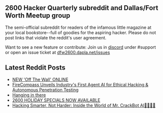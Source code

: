 ## 2600 Hacker Quarterly subreddit and Dallas/Fort Worth Meetup group
The semi-official subreddit for readers of the infamous little magazine at your local bookstore--full of goodies for the aspiring hacker. Please do not post links that violate the reddit's user agreement.

Want to see a new feature or contribute: 
Join us in [discord](https://dfw2600.dapla.net/chat) under #support or open an issue ticket at [dfw2600.dapla.net/issues](https://dfw2600.dapla.net/issues)

## Latest Reddit Posts
<!-- BLOG-POST-LIST:START -->
- [NEW 'Off The Wall' ONLINE](https://2600.com/wall/03-12-2024)
- [FireCompass Unveils Industry's First Agent AI for Ethical Hacking & Autonomous Penetration Testing](https://www.reddit.com/r/2600/comments/1h61zd4/firecompass_unveils_industrys_first_agent_ai_for/)
- [Hanging in there](https://www.reddit.com/r/2600/comments/1h5vehb/hanging_in_there/)
- [2600 HOLIDAY SPECIALS NOW AVAILABLE](https://2600.com/content/2600-holiday-specials-now-available-0)
- [Hacking Smarter, Not Harder: Inside the World of Mr. CrackBot AI🤖🥷🏻📡](https://www.reddit.com/r/2600/comments/1h534dv/hacking_smarter_not_harder_inside_the_world_of_mr/)
<!-- BLOG-POST-LIST:END -->
